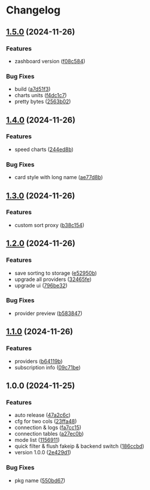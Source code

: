 # Changelog

## [1.5.0](https://github.com/Zephyruso/zashboard/compare/v1.4.0...v1.5.0) (2024-11-26)


### Features

* zashboard version ([f08c584](https://github.com/Zephyruso/zashboard/commit/f08c5848c23605db0cc8a240e7a64c27e0be57cd))


### Bug Fixes

* build ([a7d51f3](https://github.com/Zephyruso/zashboard/commit/a7d51f32512ae2c87e7c285f235ae6d299b71f6c))
* charts units ([f4dc1c7](https://github.com/Zephyruso/zashboard/commit/f4dc1c76b85e2af3da2c32595fbf07866b1f4a52))
* pretty bytes ([2563b02](https://github.com/Zephyruso/zashboard/commit/2563b02ca54a11a7fc4975b802b3a513d11a7ceb))

## [1.4.0](https://github.com/Zephyruso/zashboard/compare/v1.3.0...v1.4.0) (2024-11-26)


### Features

* speed charts ([244ed8b](https://github.com/Zephyruso/zashboard/commit/244ed8bfec1544bd03b160769fad645334f38629))


### Bug Fixes

* card style with long name ([ae77d8b](https://github.com/Zephyruso/zashboard/commit/ae77d8b9726a76959ca80a6df8a27c0d6398aa1d))

## [1.3.0](https://github.com/Zephyruso/zashboard/compare/v1.2.0...v1.3.0) (2024-11-26)


### Features

* custom sort proxy ([b38c154](https://github.com/Zephyruso/zashboard/commit/b38c1543dfb577598efdc451461f001e699de265))

## [1.2.0](https://github.com/Zephyruso/zashboard/compare/v1.1.0...v1.2.0) (2024-11-26)


### Features

* save sorting to storage ([e52950b](https://github.com/Zephyruso/zashboard/commit/e52950b40aa01223d812a8d280199fbac8b94117))
* upgrade all providers ([32465fe](https://github.com/Zephyruso/zashboard/commit/32465fe7f4e1a7e7d7e381fef4ff99f31ec98c10))
* upgrade ui ([796be32](https://github.com/Zephyruso/zashboard/commit/796be32f1869ebf79bcc35b4424b1f19f4528163))


### Bug Fixes

* provider preview ([b583847](https://github.com/Zephyruso/zashboard/commit/b583847d42345e7666f49e63874d003489fb00ac))

## [1.1.0](https://github.com/Zephyruso/zashboard/compare/v1.0.0...v1.1.0) (2024-11-26)


### Features

* providers ([b64119b](https://github.com/Zephyruso/zashboard/commit/b64119bbce9c8aa10cca56068d7459aaaa88b083))
* subscription info ([09c71be](https://github.com/Zephyruso/zashboard/commit/09c71bebb27555b176bc4e7cb2c9b56393c998da))

## 1.0.0 (2024-11-25)


### Features

* auto release ([47a2c6c](https://github.com/Zephyruso/zashboard/commit/47a2c6c7b9b5520ecd75b9c32f534a520b3e2095))
* cfg for two cols ([23ffa48](https://github.com/Zephyruso/zashboard/commit/23ffa480ecd29fdb8e1e5662ba473da0ae380acd))
* connection & logs ([fa7cc15](https://github.com/Zephyruso/zashboard/commit/fa7cc15a9b55a4dfa98a8fe0f749493f376d601d))
* connection tables ([a27ec0b](https://github.com/Zephyruso/zashboard/commit/a27ec0bc095fb80a3114093f8ab00c03aea38014))
* mode list ([1156911](https://github.com/Zephyruso/zashboard/commit/1156911ecf7f242dc3c1c83b904ff80386a404d6))
* quick filter & flush fakeip & backend switch ([186ccbd](https://github.com/Zephyruso/zashboard/commit/186ccbdbd8884111a40af5282dadc9e6fef22fed))
* version 1.0.0 ([2e429d1](https://github.com/Zephyruso/zashboard/commit/2e429d17f59a758d68727b8c27f3aa6e35e16d57))


### Bug Fixes

* pkg name ([550bd67](https://github.com/Zephyruso/zashboard/commit/550bd67366fb98bc24e38c05bc32b4c7314e832b))
